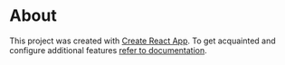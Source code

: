 # About

This project was created with
[Create React App](https://github.com/facebook/create-react-app). To get
acquainted and configure additional features
[refer to documentation](https://facebook.github.io/create-react-app/docs/getting-started).
